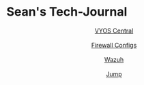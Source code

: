 # Sean's Tech-Journal
<html>
<header>
<a href = "https://github.com/seabar24/Tech-Journal/blob/main/VYOS.md"> VYOS Central</a>
</br></br>
<a href = "https://github.com/seabar24/Tech-Journal/blob/main/Firewall%20Configs.md"> Firewall Configs</a>
</br></br>
<a href = "https://github.com/seabar24/Tech-Journal/blob/main/Wazuh.md"> Wazuh</a>
</br></br>
<a href = "https://github.com/seabar24/Tech-Journal/blob/main/JUMP.md"> Jump</a>
</header>
</html>
